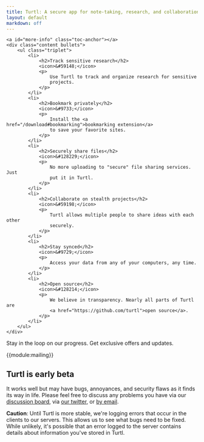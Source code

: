 ```yaml
---
title: Turtl: A secure app for note-taking, research, and collaboration
layout: default
markdown: off
---
```


    <a id="more-info" class="toc-anchor"></a>
    <div class="content bullets">
        <ul class="triplet">
            <li>
                <h2>Track sensitive research</h2>
                <icon>&#59148;</icon>
                <p>
                    Use Turtl to track and organize research for sensitive
                    projects.
                </p>
            </li>
            <li>
                <h2>Bookmark privately</h2>
                <icon>&#9733;</icon>
                <p>
                    Install the <a href="/download#bookmarking">bookmarking extension</a>
                    to save your favorite sites.
                </p>
            </li>
            <li>
                <h2>Securely share files</h2>
                <icon>&#128229;</icon>
                <p>
                    No more uploading to "secure" file sharing services. Just
                    put it in Turtl.
                </p>
            </li>
            <li>
                <h2>Collaborate on stealth projects</h2>
                <icon>&#59198;</icon>
                <p>
                    Turtl allows multiple people to share ideas with each other
                    securely.
                </p>
            </li>
            <li>
                <h2>Stay synced</h2>
                <icon>&#9729;</icon>
                <p>
                    Access your data from any of your computers, any time.
                </p>
            </li>
            <li>
                <h2>Open source</h2>
                <icon>&#128214;</icon>
                <p>
                    We believe in transparency. Nearly all parts of Turtl are
                    <a href="https://github.com/turtl">open source</a>.
                </p>
            </li>
        </ul>
    </div>
</section>
<section>
    <div class="content newsletter">
        <p>
            Stay in the loop on our progress. Get exclusive offers and updates.
        </p>
        {{module:mailing}}
    </div>
</section>
<section>
    <div class="content beta">
        <div class="extra clear">
            <h2>Turtl is early beta</h2>
            <p>
                It works well but may have bugs, annoyances, and security flaws as it finds its way in life.
                Please feel free to discuss any problems you have via our <a href="http://groups.google.com/d/forum/turtl">discussion board</a>,
                via <a href="https://twitter.com/turtlapp">our twitter</a>, or <a href="mailto:info@turtl.it">by email</a>.
            </p>
            <p>
                <strong>Caution</strong>: Until Turtl is more stable, we're logging errors that occur in the clients to our servers. This allows us to
                see what bugs need to be fixed. While unlikely, it's possible that an error logged to the server contains details about information
                you've stored in Turtl.
            </p>
        </div>
    </div>

